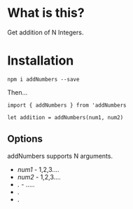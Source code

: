 # What is this?

Get addition of N Integers.

# Installation

`npm i addNumbers --save`

Then...

```
import { addNumbers } from 'addNumbers

let addition = addNumbers(num1, num2)
```

## Options

addNumbers supports N arguments.

* *num1* - 1,2,3....
* *num2* - 1,2,3....
* *.* - .....
* *.*
* *.*
